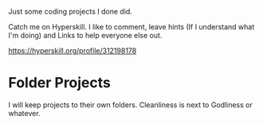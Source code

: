 Just some coding projects I done did.

Catch me on Hyperskill. I like to comment, leave hints (If I understand what I'm doing) and Links to help everyone else out.

https://hyperskill.org/profile/312198178

# Folder Projects

I will keep projects to their own folders. Cleanliness is next to Godliness or whatever.
